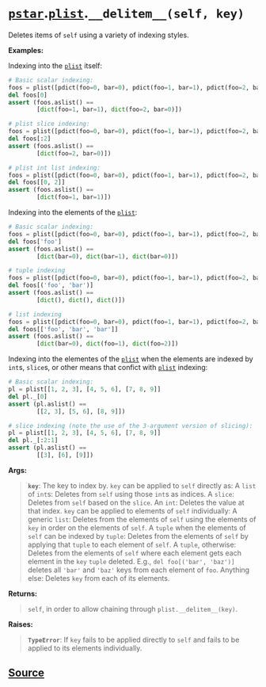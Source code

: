 # [`pstar`](./pstar.md).[`plist`](./pstar_plist.md).`__delitem__(self, key)`

Deletes items of `self` using a variety of indexing styles.

**Examples:**

Indexing into the [`plist`](./pstar_plist.md) itself:
```python
# Basic scalar indexing:
foos = plist([pdict(foo=0, bar=0), pdict(foo=1, bar=1), pdict(foo=2, bar=0)])
del foos[0]
assert (foos.aslist() ==
        [dict(foo=1, bar=1), dict(foo=2, bar=0)])

# plist slice indexing:
foos = plist([pdict(foo=0, bar=0), pdict(foo=1, bar=1), pdict(foo=2, bar=0)])
del foos[:2]
assert (foos.aslist() ==
        [dict(foo=2, bar=0)])

# plist int list indexing:
foos = plist([pdict(foo=0, bar=0), pdict(foo=1, bar=1), pdict(foo=2, bar=0)])
del foos[[0, 2]]
assert (foos.aslist() ==
        [dict(foo=1, bar=1)])
```

Indexing into the elements of the [`plist`](./pstar_plist.md):
```python
# Basic scalar indexing:
foos = plist([pdict(foo=0, bar=0), pdict(foo=1, bar=1), pdict(foo=2, bar=0)])
del foos['foo']
assert (foos.aslist() ==
        [dict(bar=0), dict(bar=1), dict(bar=0)])

# tuple indexing
foos = plist([pdict(foo=0, bar=0), pdict(foo=1, bar=1), pdict(foo=2, bar=0)])
del foos[('foo', 'bar')]
assert (foos.aslist() ==
        [dict(), dict(), dict()])

# list indexing
foos = plist([pdict(foo=0, bar=0), pdict(foo=1, bar=1), pdict(foo=2, bar=0)])
del foos[['foo', 'bar', 'bar']]
assert (foos.aslist() ==
        [dict(bar=0), dict(foo=1), dict(foo=2)])
```

Indexing into the elementes of the [`plist`](./pstar_plist.md) when the elements are indexed by
`int`s, `slice`s, or other means that confict with [`plist`](./pstar_plist.md) indexing:
```python
# Basic scalar indexing:
pl = plist[[1, 2, 3], [4, 5, 6], [7, 8, 9]]
del pl._[0]
assert (pl.aslist() ==
        [[2, 3], [5, 6], [8, 9]])

# slice indexing (note the use of the 3-argument version of slicing):
pl = plist[[1, 2, 3], [4, 5, 6], [7, 8, 9]]
del pl._[:2:1]
assert (pl.aslist() ==
        [[3], [6], [9]])
```

**Args:**

>    **`key`**: The key to index by.
>         `key` can be applied to `self` directly as:
>           A `list` of `int`s: Deletes from `self` using those `int`s as indices.
>           A `slice`: Deletes from `self` based on the `slice`.
>           An `int`: Deletes the value at that index.
>         `key` can be applied to elements of `self` individually:
>           A generic `list`:
>            Deletes from the elements of `self` using the elements of `key`
>            in order on the elements of `self`.
>           A `tuple` when the elements of `self` can be indexed by `tuple`:
>            Deletes from the elements of `self` by applying that `tuple` to each
>            element of `self`.
>           A `tuple`, otherwise:
>            Deletes from the elements of `self` where each element gets each
>            element in the `key` `tuple` deleted. E.g., `del foo[('bar', 'baz')]`
>            deletes all `'bar'` and `'baz'` keys from each element of `foo`.
>           Anything else:
>            Deletes `key` from each of its elements.

**Returns:**

>    `self`, in order to allow chaining through `plist.__delitem__(key)`.

**Raises:**

>    **`TypeError`**: If `key` fails to be applied directly to `self` and fails to be
>               applied to its elements individually.



## [Source](../pstar/pstar.py#L2128-L2249)
